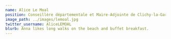 ```yaml
---
name: Alice Le Moal
position: Conseillère départementale et Maire-Adjointe de Clichy-la-Garenne
image_path: ../images/lemoal.jpg
twitter_username: AliceLEMOAL
blurb: Anna likes long walks on the beach and buffet breakfast.
---
```

